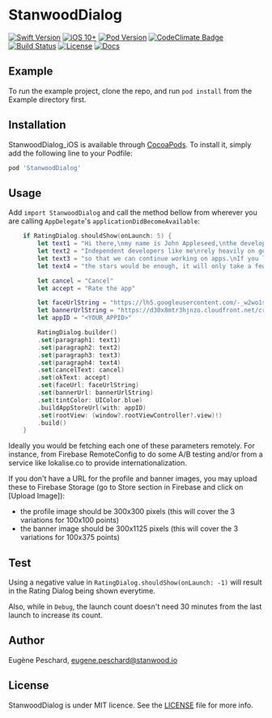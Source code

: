 # StanwoodDialog

[![Swift Version](https://img.shields.io/badge/Swift-4.2-orange.svg)]()
[![iOS 10+](https://img.shields.io/badge/iOS-10+-EB7943.svg)]()
[![Pod Version](https://cocoapod-badges.herokuapp.com/l/StanwoodAnalytics/badge.png)]()
[![CodeClimate Badge](https://api.codeclimate.com/v1/badges/a99a88d28ad37a79dbf6/maintainability)](https://codeclimate.com/github/codeclimate/codeclimate/maintainability) 
[![Build Status](https://app.bitrise.io/app/200a49178c1c4df4/status.svg?token=sfQNfpyzN4c_FAGGTefmqw&branch=master)](https://app.bitrise.io/app/200a49178c1c4df4)
[![License](https://cocoapod-badges.herokuapp.com/l/StanwoodDialog/badge.svg)](http://cocoapods.org/pods/StanwoodAnalytics) 
[![Docs](https://img.shields.io/badge/docs-%E2%9C%93-blue.svg)](https://stanwood.github.io/StanwoodDialog_iOS/)

## Example

To run the example project, clone the repo, and run `pod install` from the Example directory first.

## Installation

StanwoodDialog_iOS is available through [CocoaPods](http://cocoapods.org). To install
it, simply add the following line to your Podfile:

```ruby
pod 'StanwoodDialog'
```

## Usage

Add `import StanwoodDialog` and call the method bellow from wherever you are calling `AppDelegate`'s `applicationDidBecomeAvailable`:
```swift
    if RatingDialog.shouldShow(onLaunch: 5) {
        let text1 = "Hi there,\nmy name is John Appleseed,\nthe developer of this app."
        let text2 = "Independent developers like me\nrely heavily on good ratings in the app store"
        let text3 = "so that we can continue working on apps.\nIf you like this app, I'd be thrilled\nif you left a positive rating."
        let text4 = "the stars would be enough, it will only take a few seconds."

        let cancel = "Cancel"
        let accept = "Rate the app"

        let faceUrlString = "https://lh5.googleusercontent.com/-_w2wo1s6SkI/AAAAAAAAAAI/AAAAAAAAhMU/s78iSxXwVZk/photo.jpg"
        let bannerUrlString = "https://d30x8mtr3hjnzo.cloudfront.net/creatives/41868f99932745608fafdd3a03072e99"
        let appID = "<YOUR_APPID>"

        RatingDialog.builder()
        .set(paragraph1: text1)
        .set(paragraph2: text2)
        .set(paragraph3: text3)
        .set(paragraph4: text4)
        .set(cancelText: cancel)
        .set(okText: accept)
        .set(faceUrl: faceUrlString)
        .set(bannerUrl: bannerUrlString)
        .set(tintColor: UIColor.blue)
        .buildAppStoreUrl(with: appID)
        .set(rootView: (window?.rootViewController?.view)!)
        .build()
    }
```
Ideally you would be fetching each one of these parameters remotely. For instance, from Firebase RemoteConfig to do some A/B testing and/or from a service like lokalise.co to provide internationalization.

If you don't have a URL for the profile and banner images, you may upload these to Firebase Storage (go to Store section in Firebase and click on [Upload Image]):
 * the profile image should be 300x300 pixels (this will cover the 3 variations for 100x100 points)
 * the banner image should be 300x1125 pixels (this will cover the 3 variations for 100x375 points)
 
 
 ## Test
 
Using a negative value in `RatingDialog.shouldShow(onLaunch: -1)` will result in the Rating Dialog being shown everytime.

Also, while in `Debug`, the launch count doesn't need 30 minutes from the last launch to increase its count. 


## Author

Eugène Peschard, eugene.peschard@stanwood.io

## License

StanwoodDialog is under MIT licence. See the [LICENSE](https://github.com/stanwood/Stanwood_Dialog_iOS/blob/master/LICENSE "Copyright © 2018 stanwood GmbH") file for more info.
